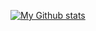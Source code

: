 [![My Github stats](https://github-readme-stats.vercel.app/api?username=nhonorisg)](https://github.com/anuraghazra/github-readme-stats)
